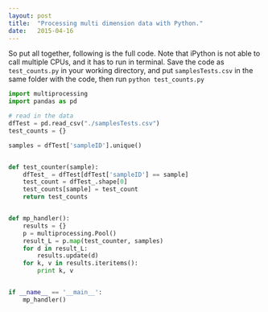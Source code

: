 ```yaml
---
layout: post
title:  "Processing multi dimension data with Python."
date:   2015-04-16
---
```



So put all together, following is the full code. Note that iPython is not able to call multiple CPUs, and it has to run in terminal. Save the code as `test_counts.py` in your working directory, and put `samplesTests.csv` in the same folder with the code, then run
`python test_counts.py`

```python
import multiprocessing
import pandas as pd

# read in the data
dfTest = pd.read_csv("./samplesTests.csv")
test_counts = {}

samples = dfTest['sampleID'].unique()


def test_counter(sample):
    dfTest_ = dfTest[dfTest['sampleID'] == sample]
    test_count = dfTest_.shape[0]
    test_counts[sample] = test_count
    return test_counts


def mp_handler():
    results = {}
    p = multiprocessing.Pool()
    result_L = p.map(test_counter, samples)
    for d in result_L:
        results.update(d)
    for k, v in results.iteritems():
        print k, v


if __name__ == '__main__':
    mp_handler()
```